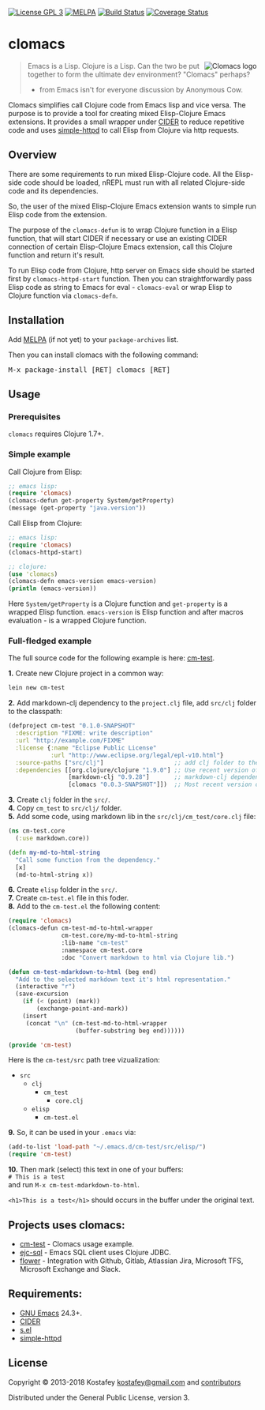 [![License GPL 3](https://img.shields.io/badge/license-GPL_3-green.svg)](http://www.gnu.org/licenses/gpl-3.0.txt)
[![MELPA](https://melpa.org/packages/clomacs-badge.svg)](https://melpa.org/#/clomacs)
[![Build Status](https://api.travis-ci.org/clojure-emacs/clomacs.svg?branch=master)](https://travis-ci.org/clojure-emacs/clomacs#)
[![Coverage Status](https://coveralls.io/repos/github/clojure-emacs/clomacs/badge.svg?branch=master)](https://coveralls.io/github/clojure-emacs/clomacs?branch=master)

# clomacs

<img src="http://4.bp.blogspot.com/-xkvH6ps4Rk8/Unj5u2sKj0I/AAAAAAAAAHQ/lVi6e2EpnmU/s1600/clomacs.png"
 alt="Clomacs logo" align="right" />

> Emacs is a Lisp. Clojure is a Lisp. Can the two be put together to form the
> ultimate dev environment? "Clomacs" perhaps?
> * from Emacs isn't for everyone discussion by Anonymous Cow.

Clomacs simplifies call Clojure code from Emacs lisp and vice versa. The purpose
is to provide a tool for creating mixed Elisp-Clojure Emacs extensions. It
provides a small wrapper under [CIDER](https://github.com/clojure-emacs/cider)
to reduce repetitive code and uses
[simple-httpd](https://github.com/skeeto/emacs-web-server) to call Elisp from
Clojure via http requests.

## Overview

There are some requirements to run mixed Elisp-Clojure code. All the Elisp-side
code should be loaded, nREPL must run with all related Clojure-side code and
its dependencies.

So, the user of the mixed Elisp-Clojure Emacs extension wants to simple run
Elisp code from the extension.

The purpose of the `clomacs-defun` is to wrap Clojure function in a Elisp
function, that will start CIDER if necessary or use an existing CIDER connection
of certain Elisp-Clojure Emacs extension, call this Clojure function and return
it's result.

To run Elisp code from Clojure, http server on Emacs side should be started
first by `clomacs-httpd-start` function. Then you can straightforwardly pass
Elisp code as string to Emacs for eval - `clomacs-eval` or wrap Elisp to Clojure
function via `clomacs-defn`.

## Installation

Add [MELPA](https://github.com/melpa/melpa#usage) (if not yet) to your
`package-archives` list.

Then you can install clomacs with the following command:

<kbd>M-x package-install [RET] clomacs [RET]</kbd>

## Usage

### Prerequisites

`clomacs` requires Clojure 1.7+.

### Simple example

Call Clojure from Elisp:
```lisp
;; emacs lisp:
(require 'clomacs)
(clomacs-defun get-property System/getProperty)
(message (get-property "java.version"))
```
Call Elisp from Clojure:
```lisp
;; emacs lisp:
(require 'clomacs)
(clomacs-httpd-start)
```
```clojure
;; clojure:
(use 'clomacs)
(clomacs-defn emacs-version emacs-version)
(println (emacs-version))
```

Here `System/getProperty` is a Clojure function and `get-property` is a wrapped
Elisp function. `emacs-version` is Elisp function and after macros evaluation -
is a wrapped Clojure function.

### Full-fledged example

The full source code for the following example is here:
[cm-test](https://github.com/kostafey/cm-test).

**1.** Create new Clojure project in a common way:

```bash
lein new cm-test
```

**2.** Add markdown-clj dependency to the `project.clj` file, add `src/clj`
  folder to the classpath:

```clojure
(defproject cm-test "0.1.0-SNAPSHOT"
  :description "FIXME: write description"
  :url "http://example.com/FIXME"
  :license {:name "Eclipse Public License"
            :url "http://www.eclipse.org/legal/epl-v10.html"}
  :source-paths ["src/clj"]                    ;; add clj folder to the classpath
  :dependencies [[org.clojure/clojure "1.9.0"] ;; Use recent version of Clojure
                 [markdown-clj "0.9.28"]       ;; markdown-clj dependency
                 [clomacs "0.0.3-SNAPSHOT"]])  ;; Most recent version of clomacs
```

**3.** Create `clj` folder in the `src/`.<br/>
**4.** Copy `cm_test` to `src/clj/` folder.<br/>
**5.** Add some code, using markdown lib in the `src/clj/cm_test/core.clj` file:

```Clojure
(ns cm-test.core
  (:use markdown.core))

(defn my-md-to-html-string
  "Call some function from the dependency."
  [x]
  (md-to-html-string x))
```

**6.** Create `elisp` folder in the `src/`.<br/>
**7.** Create `cm-test.el` file in this foder.<br/>
**8.** Add to the `cm-test.el` the following content:

```lisp
(require 'clomacs)
(clomacs-defun cm-test-md-to-html-wrapper
               cm-test.core/my-md-to-html-string
               :lib-name "cm-test"
               :namespace cm-test.core
               :doc "Convert markdown to html via Clojure lib.")

(defun cm-test-mdarkdown-to-html (beg end)
  "Add to the selected markdown text it's html representation."
  (interactive "r")
  (save-excursion
    (if (< (point) (mark))
        (exchange-point-and-mark))
    (insert
     (concat "\n" (cm-test-md-to-html-wrapper
                   (buffer-substring beg end))))))

(provide 'cm-test)
```

Here is the `cm-test/src` path tree vizualization:
* `src`
   * `clj`
      * `cm_test`
         * `core.clj`
   * `elisp`
      * `cm-test.el`

**9.** So, it can be used in your `.emacs` via:

```lisp
(add-to-list 'load-path "~/.emacs.d/cm-test/src/elisp/")
(require 'cm-test)
```

**10.** Then mark (select) this text in one of your buffers: <br>
`# This is a test`<br>
and run `M-x cm-test-mdarkdown-to-html`.

`<h1>This is a test</h1>` should occurs in the buffer under the original text.

## Projects uses clomacs:

* [cm-test](https://github.com/kostafey/cm-test) - Clomacs usage example.
* [ejc-sql](https://github.com/kostafey/ejc-sql) - Emacs SQL client uses
Clojure JDBC.
* [flower](https://github.com/PositiveTechnologies/flower) - Integration with
Github, Gitlab, Atlassian Jira, Microsoft TFS, Microsoft Exchange and Slack.

## Requirements:

* [GNU Emacs](http://www.gnu.org/software/emacs/emacs.html) 24.3+.
* [CIDER](https://github.com/clojure-emacs/cider)
* [s.el](https://github.com/magnars/s.el)
* [simple-httpd](https://github.com/skeeto/emacs-web-server)

## License

Copyright © 2013-2018 Kostafey <kostafey@gmail.com> and
[contributors](https://github.com/clojure-emacs/clomacs/graphs/contributors)

Distributed under the General Public License, version 3.
